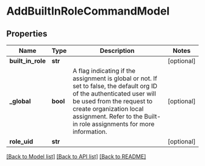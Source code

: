 # AddBuiltInRoleCommandModel

## Properties
Name | Type | Description | Notes
------------ | ------------- | ------------- | -------------
**built_in_role** | **str** |  | [optional] 
**_global** | **bool** | A flag indicating if the assignment is global or not. If set to false, the default org ID of the authenticated user will be used from the request to create organization local assignment. Refer to the Built-in role assignments for more information. | [optional] 
**role_uid** | **str** |  | [optional] 

[[Back to Model list]](../README.md#documentation-for-models) [[Back to API list]](../README.md#documentation-for-api-endpoints) [[Back to README]](../README.md)


